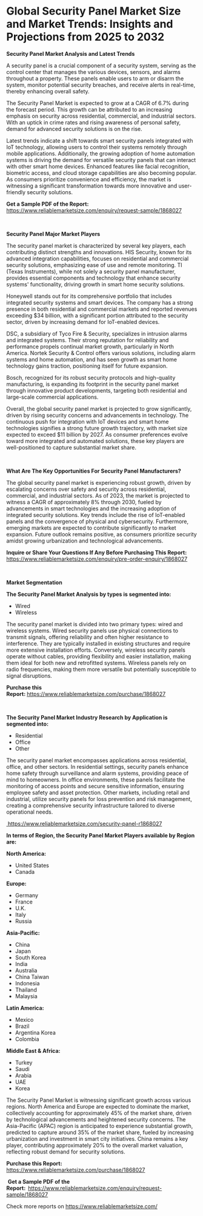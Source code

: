 <p><h1>Global Security Panel Market Size and Market Trends: Insights and Projections from 2025 to 2032</h1></p><p><strong>Security Panel Market Analysis and Latest Trends</strong></p>
<p><p>A security panel is a crucial component of a security system, serving as the control center that manages the various devices, sensors, and alarms throughout a property. These panels enable users to arm or disarm the system, monitor potential security breaches, and receive alerts in real-time, thereby enhancing overall safety. </p><p>The Security Panel Market is expected to grow at a CAGR of 6.7% during the forecast period. This growth can be attributed to an increasing emphasis on security across residential, commercial, and industrial sectors. With an uptick in crime rates and rising awareness of personal safety, demand for advanced security solutions is on the rise. </p><p>Latest trends indicate a shift towards smart security panels integrated with IoT technology, allowing users to control their systems remotely through mobile applications. Additionally, the growing adoption of home automation systems is driving the demand for versatile security panels that can interact with other smart home devices. Enhanced features like facial recognition, biometric access, and cloud storage capabilities are also becoming popular. As consumers prioritize convenience and efficiency, the market is witnessing a significant transformation towards more innovative and user-friendly security solutions.</p></p>
<p><strong>Get a Sample PDF of the Report:&nbsp;</strong> <a href="https://www.reliablemarketsize.com/enquiry/request-sample/1868027?utm_campaign=1872&utm_medium=2&utm_source=Github&utm_content=ia&utm_term=11022025&utm_id=security-panel">https://www.reliablemarketsize.com/enquiry/request-sample/1868027</a></p>
<p>&nbsp;</p>
<p><strong>Security Panel Major Market Players</strong></p>
<p><p>The security panel market is characterized by several key players, each contributing distinct strengths and innovations. HIS Security, known for its advanced integration capabilities, focuses on residential and commercial security solutions, emphasizing ease of use and remote monitoring. TI (Texas Instruments), while not solely a security panel manufacturer, provides essential components and technology that enhance security systems' functionality, driving growth in smart home security solutions.</p><p>Honeywell stands out for its comprehensive portfolio that includes integrated security systems and smart devices. The company has a strong presence in both residential and commercial markets and reported revenues exceeding $34 billion, with a significant portion attributed to the security sector, driven by increasing demand for IoT-enabled devices.</p><p>DSC, a subsidiary of Tyco Fire & Security, specializes in intrusion alarms and integrated systems. Their strong reputation for reliability and performance propels continual market growth, particularly in North America. Nortek Security & Control offers various solutions, including alarm systems and home automation, and has seen growth as smart home technology gains traction, positioning itself for future expansion.</p><p>Bosch, recognized for its robust security protocols and high-quality manufacturing, is expanding its footprint in the security panel market through innovative product developments, targeting both residential and large-scale commercial applications.</p><p>Overall, the global security panel market is projected to grow significantly, driven by rising security concerns and advancements in technology. The continuous push for integration with IoT devices and smart home technologies signifies a strong future growth trajectory, with market size expected to exceed $11 billion by 2027. As consumer preferences evolve toward more integrated and automated solutions, these key players are well-positioned to capture substantial market share.</p></p>
<p>&nbsp;</p>
<p><strong>What Are The Key Opportunities For Security Panel Manufacturers?</strong></p>
<p><p>The global security panel market is experiencing robust growth, driven by escalating concerns over safety and security across residential, commercial, and industrial sectors. As of 2023, the market is projected to witness a CAGR of approximately 8% through 2030, fueled by advancements in smart technologies and the increasing adoption of integrated security solutions. Key trends include the rise of IoT-enabled panels and the convergence of physical and cybersecurity. Furthermore, emerging markets are expected to contribute significantly to market expansion. Future outlook remains positive, as consumers prioritize security amidst growing urbanization and technological advancements.</p></p>
<p><strong>Inquire or Share Your Questions If Any Before Purchasing This Report:</strong> <a href="https://www.reliablemarketsize.com/enquiry/pre-order-enquiry/1868027?utm_campaign=1872&utm_medium=2&utm_source=Github&utm_content=ia&utm_term=11022025&utm_id=security-panel">https://www.reliablemarketsize.com/enquiry/pre-order-enquiry/1868027</a></p>
<p>&nbsp;</p>
<p><strong>Market Segmentation</strong></p>
<p><strong>The Security Panel Market Analysis by types is segmented into:</strong></p>
<p><ul><li>Wired</li><li>Wireless</li></ul></p>
<p><p>The security panel market is divided into two primary types: wired and wireless systems. Wired security panels use physical connections to transmit signals, offering reliability and often higher resistance to interference. They are typically installed in existing structures and require more extensive installation efforts. Conversely, wireless security panels operate without cables, providing flexibility and easier installation, making them ideal for both new and retrofitted systems. Wireless panels rely on radio frequencies, making them more versatile but potentially susceptible to signal disruptions.</p></p>
<p><strong>Purchase this Report:&nbsp;</strong><a href="https://www.reliablemarketsize.com/purchase/1868027?utm_campaign=1872&utm_medium=2&utm_source=Github&utm_content=ia&utm_term=11022025&utm_id=security-panel">https://www.reliablemarketsize.com/purchase/1868027</a></p>
<p>&nbsp;</p>
<p><strong>The Security Panel Market Industry Research by Application is segmented into:</strong></p>
<p><ul><li>Residential</li><li>Office</li><li>Other</li></ul></p>
<p><p>The security panel market encompasses applications across residential, office, and other sectors. In residential settings, security panels enhance home safety through surveillance and alarm systems, providing peace of mind to homeowners. In office environments, these panels facilitate the monitoring of access points and secure sensitive information, ensuring employee safety and asset protection. Other markets, including retail and industrial, utilize security panels for loss prevention and risk management, creating a comprehensive security infrastructure tailored to diverse operational needs.</p></p>
<p><a href="https://www.reliablemarketsize.com/security-panel-r1868027?utm_campaign=1872&utm_medium=2&utm_source=Github&utm_content=ia&utm_term=11022025&utm_id=security-panel">&nbsp;https://www.reliablemarketsize.com/security-panel-r1868027</a></p>
<p><strong>In terms of Region, the Security Panel Market Players available by Region are:</strong></p>
<p>
    <p> <strong> North America: </strong>
        <ul>
            <li>United States</li>
            <li>Canada</li>
        </ul>
        </p> 
    <p> <strong> Europe: </strong>
        <ul>
            <li>Germany</li>
            <li>France</li>
            <li>U.K.</li>
            <li>Italy</li>
            <li>Russia</li>
        </ul>
        </p> 
    <p> <strong> Asia-Pacific: </strong>
        <ul>
            <li>China</li>
            <li>Japan</li>
            <li>South Korea</li>
            <li>India</li>
            <li>Australia</li>
            <li>China Taiwan</li>
            <li>Indonesia</li>
            <li>Thailand</li>
            <li>Malaysia</li>
        </ul>
        </p> 
    <p> <strong> Latin America: </strong>
        <ul>
            <li>Mexico</li>
            <li>Brazil</li>
            <li>Argentina Korea</li>
            <li>Colombia</li>
        </ul>
        </p> 
    <p> <strong> Middle East & Africa: </strong>
        <ul>
            <li>Turkey</li>
            <li>Saudi</li>
            <li>Arabia</li>
            <li>UAE</li>
            <li>Korea</li>
        </ul>
    </p>
    </p>
<p><p>The Security Panel Market is witnessing significant growth across various regions. North America and Europe are expected to dominate the market, collectively accounting for approximately 45% of the market share, driven by technological advancements and heightened security concerns. The Asia-Pacific (APAC) region is anticipated to experience substantial growth, predicted to capture around 35% of the market share, fueled by increasing urbanization and investment in smart city initiatives. China remains a key player, contributing approximately 20% to the overall market valuation, reflecting robust demand for security solutions.</p></p>
<p><strong>Purchase this Report: </strong><a href="https://www.reliablemarketsize.com/purchase/1868027?utm_campaign=1872&utm_medium=2&utm_source=Github&utm_content=ia&utm_term=11022025&utm_id=security-panel">https://www.reliablemarketsize.com/purchase/1868027</a></p>
<p>&nbsp;<strong>Get a Sample PDF of the Report:&nbsp;&nbsp;</strong><a href="https://www.reliablemarketsize.com/enquiry/request-sample/1868027?utm_campaign=1872&utm_medium=2&utm_source=Github&utm_content=ia&utm_term=11022025&utm_id=security-panel">https://www.reliablemarketsize.com/enquiry/request-sample/1868027</a></p>
<p><strong></strong></p>
<p>Check more reports on <a href="https://www.reliablemarketsize.com/?utm_campaign=1872&utm_medium=2&utm_source=Github&utm_content=ia&utm_term=11022025&utm_id=security-panel">https://www.reliablemarketsize.com/</a></p>